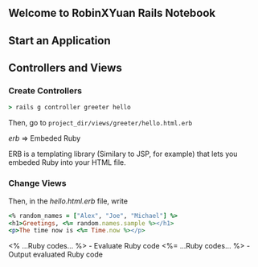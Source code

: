 ## Welcome to RobinXYuan Rails Notebook

## Start an Application

## Controllers and Views

### Create Controllers

```Ruby
> rails g controller greeter hello
```

Then, go to ```project_dir/views/greeter/hello.html.erb```

*erb* => Embeded Ruby

ERB is a templating library (Similary to JSP, for example) that lets you embeded Ruby into your HTML file.

### Change Views

Then, in the *hello.html.erb* file, write

```Ruby
<% random_names = ["Alex", "Joe", "Michael"] %>
<h1>Greetings, <%= random.names.sample %></h1>
<p>The time now is <%= Time.now %></p>
```

<% ...Ruby codes... %> - Evaluate Ruby code
<%= ...Ruby codes... %> - Output evaluated Ruby code


